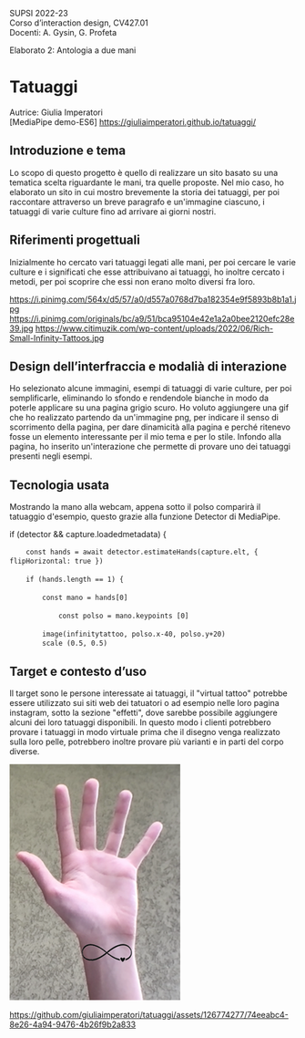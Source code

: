 SUPSI 2022-23  
Corso d’interaction design, CV427.01  
Docenti: A. Gysin, G. Profeta  

Elaborato 2: Antologia a due mani  

# Tatuaggi
Autrice: Giulia Imperatori  
[MediaPipe demo-ES6] https://giuliaimperatori.github.io/tatuaggi/


## Introduzione e tema
Lo scopo di questo progetto è quello di realizzare un sito basato su una tematica scelta riguardante le mani, tra quelle proposte. Nel mio caso, ho elaborato un sito in cui mostro brevemente la storia dei tatuaggi, per poi raccontare attraverso un breve paragrafo e un'immagine ciascuno, i tatuaggi di varie culture fino ad arrivare ai giorni nostri.


## Riferimenti progettuali
Inizialmente ho cercato vari tatuaggi legati alle mani, per poi cercare le varie culture e i significati che esse attribuivano ai tatuaggi, ho inoltre cercato i metodi, per poi scoprire che essi non erano molto diversi fra loro.


https://i.pinimg.com/564x/d5/57/a0/d557a0768d7ba182354e9f5893b8b1a1.jpg
https://i.pinimg.com/originals/bc/a9/51/bca95104e42e1a2a0bee2120efc28e39.jpg
https://www.citimuzik.com/wp-content/uploads/2022/06/Rich-Small-Infinity-Tattoos.jpg


## Design dell’interfraccia e modalià di interazione
Ho selezionato alcune immagini, esempi di tatuaggi di varie culture, per poi semplificarle, eliminando lo sfondo e rendendole bianche in modo da poterle applicare su una pagina grigio scuro. Ho voluto aggiungere una gif che ho realizzato partendo da un'immagine png, per indicare il senso di scorrimento della pagina, per dare dinamicità alla pagina e perché ritenevo fosse un elemento interessante per il mio tema e per lo stile.
Infondo alla pagina, ho inserito un'interazione che permette di provare uno dei tatuaggi presenti negli esempi.



## Tecnologia usata
Mostrando la mano alla webcam, appena sotto il polso comparirà il tatuaggio d'esempio, questo grazie alla funzione Detector di MediaPipe.

if (detector && capture.loadedmetadata) {
		
		const hands = await detector.estimateHands(capture.elt, { flipHorizontal: true })

		if (hands.length == 1) {
		
			const mano = hands[0]
   
        		const polso = mano.keypoints [0]
          
			image(infinitytattoo, polso.x-40, polso.y+20)
			scale (0.5, 0.5)



## Target e contesto d’uso
Il target sono le persone interessate ai tatuaggi, il "virtual tattoo" potrebbe essere utilizzato sui siti web dei tatuatori o ad esempio nelle loro pagina instagram, sotto la sezione "effetti", dove sarebbe possibile aggiungere alcuni dei loro tatuaggi disponibili. In questo modo i clienti potrebbero provare i tatuaggi in modo virtuale prima che il disegno venga realizzato sulla loro pelle, potrebbero inoltre provare più varianti e in parti del corpo diverse.

[<img src="immagine_01.png" width="300" alt="immagine_01">]()


https://github.com/giuliaimperatori/tatuaggi/assets/126774277/74eeabc4-8e26-4a94-9476-4b26f9b2a833

